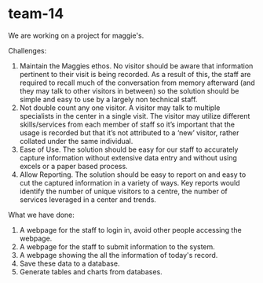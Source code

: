 # team-14
We are working on a project for maggie's.

Challenges:  
1. Maintain the Maggies ethos. No visitor should be aware that information pertinent to their visit is being recorded. As a result of this, the staff are required to recall much of the conversation from memory afterward (and they may talk to other visitors in between) so the solution should be simple and easy to use by a largely non technical staff.  
2. Not double count any one visitor. A visitor may talk to multiple specialists in the center in a single visit. The visitor may utilize different skills/services from each member of staff so it’s important that the usage is recorded but that it’s not attributed to a ‘new’ visitor, rather collated under the same individual.  
3. Ease of Use. The solution should be easy for our staff to accurately capture information without extensive data entry and without using excels or a paper based process.  
4. Allow Reporting. The solution should be easy to report on and easy to cut the captured information in a variety of ways. Key reports would identify the number of unique visitors to a centre, the number of services leveraged in a center and trends.  

What we have done:  
1. A webpage for the staff to login in, avoid other people accessing the webpage.  
2. A webpage for the staff to submit information to the system.  
3. A webpage showing the all the information of today's record.  
3. Save these data to a database.  
4. Generate tables and charts from databases.  
